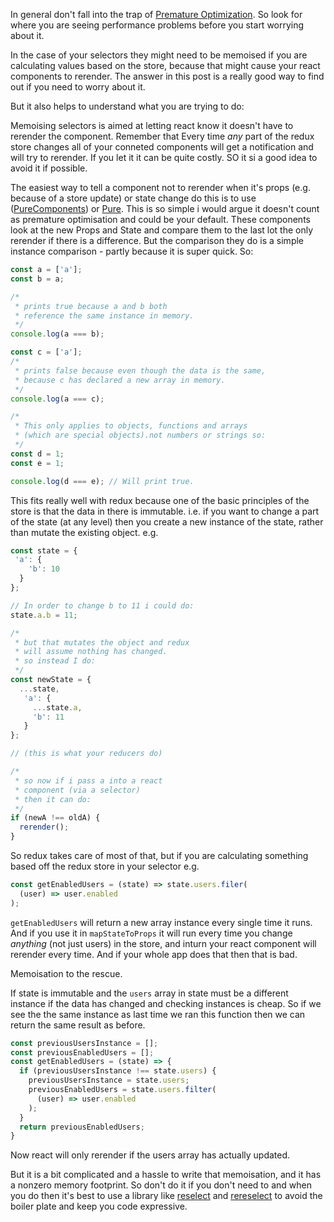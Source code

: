 In general don't fall into the trap of
[Premature Optimization](https://en.wikipedia.org/wiki/Program_optimization#When_to_optimize). So look for where you
are seeing performance problems before you start worrying about it.

In the case of your selectors they might need to be memoised if you are calculating values based on the store, because
that might cause your react components to rerender. The answer in this post is a really good way to find out if you need
to worry about it.

But it also helps to understand what you are trying to do:

Memoising selectors is aimed at letting react know it doesn't have to rerender the component. Remember that Every time
*any* part of the redux store changes all of your conneted components will get a notification and will try to rerender.
If you let it it can be quite costly. SO it si a good idea to avoid it if possible.

The easiest way to tell a component not to rerender when it's props (e.g. because of a store update) or state change do
this is to use ([PureComponents](https://lucybain.com/blog/2018/react-js-pure-component/)) or
[Pure](https://logrocket.com/blog/pure-functional-components/). This is so simple i would argue it doesn't count as
premature optimisation and could be your default. These components look at the new Props and State and compare them to
the last lot the only rerender if there is a difference. But the comparison they do is a simple instance comparison -
partly because it is super quick. So:

```js
const a = ['a'];
const b = a;

/*
 * prints true because a and b both
 * reference the same instance in memory.
 */
console.log(a === b);

const c = ['a'];
/*
 * prints false because even though the data is the same,
 * because c has declared a new array in memory.
 */
console.log(a === c);

/*
 * This only applies to objects, functions and arrays
 * (which are special objects).not numbers or strings so:
 */
const d = 1;
const e = 1;

console.log(d === e); // Will print true.
```

This fits really well with redux because one of the basic principles of the store is that the data in there is
immutable. i.e. if you want to change a part of the state (at any level) then you create a new instance of the state,
rather than mutate the existing object. e.g.

```js
const state = {
 'a': {
    'b': 10
  }
};

// In order to change b to 11 i could do:
state.a.b = 11;

/*
 * but that mutates the object and redux
 * will assume nothing has changed.
 * so instead I do:
 */
const newState = {
  ...state,
   'a': {
     ...state.a,
     'b': 11
   }
};

// (this is what your reducers do)

/*
 * so now if i pass a into a react
 * component (via a selector)
 * then it can do:
 */
if (newA !== oldA) {
  rerender();
}
```

So redux takes care of most of that, but if you are calculating something based off the redux store in your selector e.g.

```js
const getEnabledUsers = (state) => state.users.filer(
  (user) => user.enabled
);
```

`getEnabledUsers` will return a new array instance every single time it runs. And if you use it in `mapStateToProps`
it will run every time you change *anything* (not just users) in the store, and inturn your react component will
rerender every time. And if your whole app does that then that is bad.

Memoisation to the rescue.

If state is immutable and the `users` array in state must be a different instance if the data has changed and
checking instances is cheap. So if we see the the same instance as last time we ran this function then we can return
the same result as before.

```js
const previousUsersInstance = [];
const previousEnabledUsers = [];
const getEnabledUsers = (state) => {
  if (previousUsersInstance !== state.users) {
    previousUsersInstance = state.users;
    previousEnabledUsers = state.users.filter(
      (user) => user.enabled
    );
  }
  return previousEnabledUsers;
}
```

Now react will only rerender if the users array has actually updated.

But it is a bit complicated and a hassle to write that memoisation, and it has a nonzero memory footprint. So don't do
it if you don't need to and when you do then it's best to use  a library like
[reselect](https://github.com/reduxjs/reselect) and [rereselect](https://github.com/toomuchdesign/re-reselect) to avoid
the boiler plate and keep you code expressive.
